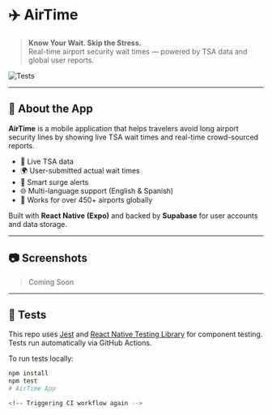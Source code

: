 # ✈️ AirTime

> **Know Your Wait. Skip the Stress.**  
> Real-time airport security wait times — powered by TSA data and global user reports.

![Tests](https://github.com/lenpeake/AirTimeApp/actions/workflows/tests.yml/badge.svg)

---

## 📱 About the App

**AirTime** is a mobile application that helps travelers avoid long airport security lines by showing live TSA wait times and real-time crowd-sourced reports.

- 🔴 Live TSA data
- 🌍 User-submitted actual wait times
- 🔔 Smart surge alerts
- 🌐 Multi-language support (English & Spanish)
- 🛫 Works for over 450+ airports globally

Built with **React Native (Expo)** and backed by **Supabase** for user accounts and data storage.

---

## 📷 Screenshots

<!-- You can add images here later -->
> Coming Soon

---

## 🧪 Tests

This repo uses [Jest](https://jestjs.io/) and [React Native Testing Library](https://testing-library.com/docs/react-native-testing-library/intro/) for component testing. Tests run automatically via GitHub Actions.

To run tests locally:

```bash
npm install
npm test
# AirTime App

<!-- Triggering CI workflow again -->
